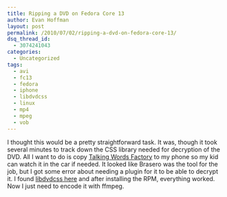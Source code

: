 ```yaml
---
title: Ripping a DVD on Fedora Core 13
author: Evan Hoffman
layout: post
permalink: /2010/07/02/ripping-a-dvd-on-fedora-core-13/
dsq_thread_id:
  - 3074241043
categories:
  - Uncategorized
tags:
  - avi
  - fc13
  - fedora
  - iphone
  - libdvdcss
  - linux
  - mp4
  - mpeg
  - vob
---
```

I thought this would be a pretty straightforward task. It was, though it took several minutes to track down the CSS library needed for decryption of the DVD. All I want to do is copy <a href="http://astore.amazon.com/evanhoffmasho-20/detail/B001U7NW20" onclick="_gaq.push(['_trackEvent', 'outbound-article', 'http://astore.amazon.com/evanhoffmasho-20/detail/B001U7NW20', 'Talking Words Factory']);" >Talking Words Factory</a> to my phone so my kid can watch it in the car if needed. It looked like Brasero was the tool for the job, but I got some error about needing a plugin for it to be able to decrypt it. I found <a href="http://ftp-stud.fht-esslingen.de/pub/Mirrors/rpm.livna.org/repo/13/x86_64/" onclick="_gaq.push(['_trackEvent', 'outbound-article', 'http://ftp-stud.fht-esslingen.de/pub/Mirrors/rpm.livna.org/repo/13/x86_64/', 'libdvdcss here']);" >libdvdcss here</a> and after installing the RPM, everything worked. Now I just need to encode it with ffmpeg.